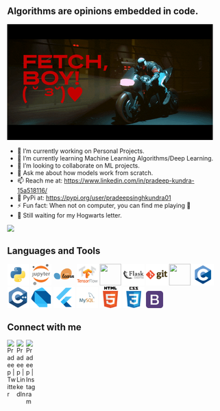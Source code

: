 ## Algorithms are opinions embedded in code.
<img src="https://github.com/CodeSudo/CodeSudo/blob/master/biker.gif">

- 🔭 I’m currently working on Personal Projects.
- 🌱 I’m currently learning Machine Learning Algorithms/Deep Learning.
- 👯 I’m looking to collaborate on ML projects.
- 💬 Ask me about how models work from scratch.
- 📫 Reach me at: https://www.linkedin.com/in/pradeep-kundra-15a518116/
- 🐍 PyPi at: https://pypi.org/user/pradeepsinghkundra01
- ⚡ Fun fact: When not on computer, you can find me playing 🎸
- 🧙 Still waiting for my Hogwarts letter. 



[![](https://github-readme-stats.vercel.app/api?username=CodeSudo&show_icons=true&title_color=fff&icon_color=79ff97&text_color=9f9f9f&bg_color=151515)](https://github.com/geekquad/github-readme-stats)


## Languages and Tools
<img src="https://raw.githubusercontent.com/github/explore/80688e429a7d4ef2fca1e82350fe8e3517d3494d/topics/python/python.png" width="50" height="50" />   <img src="https://raw.githubusercontent.com/github/explore/80688e429a7d4ef2fca1e82350fe8e3517d3494d/topics/jupyter-notebook/jupyter-notebook.png"  width="50" height="50" />   <img src="https://raw.githubusercontent.com/github/explore/80688e429a7d4ef2fca1e82350fe8e3517d3494d/topics/scikit-learn/scikit-learn.png" width="50" height="50" />   <img src="https://raw.githubusercontent.com/github/explore/80688e429a7d4ef2fca1e82350fe8e3517d3494d/topics/tensorflow/tensorflow.png" width="50" height="50" />  <img src="[https://raw.githubusercontent.com/github/explore/80688e429a7d4ef2fca1e82350fe8e3517d3494d/topics/django/django.png](https://icons8.com/icon/FnTmHRua3mU3/external-django-a-high-level-python-web-framework-that-encourages-rapid-development-logo-green-tal-revivo)" width="50" height="50" />    <img src="https://raw.githubusercontent.com/github/explore/80688e429a7d4ef2fca1e82350fe8e3517d3494d/topics/flask/flask.png" width="50" height="50" />    <img src="https://raw.githubusercontent.com/github/explore/80688e429a7d4ef2fca1e82350fe8e3517d3494d/topics/git/git.png" width="50" height="50" />    <img src="https://github.githubassets.com/images/modules/logos_page/GitHub-Mark.png" width="50" height="50" />     <img src="https://raw.githubusercontent.com/github/explore/80688e429a7d4ef2fca1e82350fe8e3517d3494d/topics/c/c.png" width="50" height="50" />    <img src="https://raw.githubusercontent.com/github/explore/80688e429a7d4ef2fca1e82350fe8e3517d3494d/topics/cpp/cpp.png" width="50" height="50" />    <img src="https://raw.githubusercontent.com/github/explore/80688e429a7d4ef2fca1e82350fe8e3517d3494d/topics/dart/dart.png" width="50" height="50" />   <img src="https://raw.githubusercontent.com/github/explore/80688e429a7d4ef2fca1e82350fe8e3517d3494d/topics/flutter/flutter.png" width="50" height="50" />   <img src="https://raw.githubusercontent.com/github/explore/80688e429a7d4ef2fca1e82350fe8e3517d3494d/topics/mysql/mysql.png" width="50" height="50" />   <img src="https://raw.githubusercontent.com/github/explore/80688e429a7d4ef2fca1e82350fe8e3517d3494d/topics/html/html.png" width="50" height="50" />   <img src="https://raw.githubusercontent.com/github/explore/80688e429a7d4ef2fca1e82350fe8e3517d3494d/topics/css/css.png" width="50" height="50" />    <img src="https://raw.githubusercontent.com/github/explore/80688e429a7d4ef2fca1e82350fe8e3517d3494d/topics/bootstrap/bootstrap.png" width="40" height="40" />

## Connect with me
  [<img align="left" alt="Pradeep | Twitter" width="22px" src="https://cdn.jsdelivr.net/npm/simple-icons@v3/icons/twitter.svg" />](https://twitter.com/PradeepDota)  [<img align="left" alt="Pradeep | LinkedIn" width="22px" src="https://cdn.jsdelivr.net/npm/simple-icons@v3/icons/linkedin.svg" />](https://www.linkedin.com/in/kritika-parmar-15a518116/) [<img align="left" alt="Pradeep | Instagram" width="22px" src="https://cdn.jsdelivr.net/npm/simple-icons@v3/icons/instagram.svg" />](https://www.instagram.com/Iampradeepkundraa/)
<br/>
               
